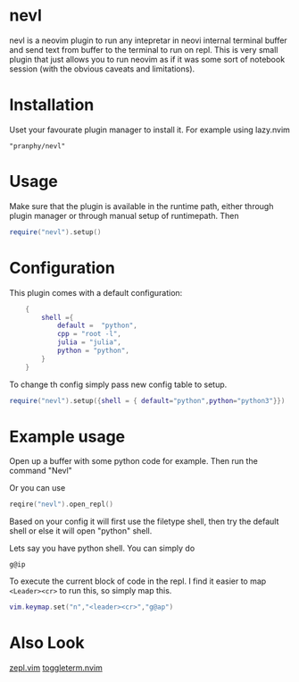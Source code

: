 # nevl
nevl is a neovim plugin to run any intepretar in neovi internal terminal buffer and send text from buffer to the terminal to run on repl. This is very small plugin that just allows you to run neovim as if it was some sort of notebook session (with the obvious caveats and limitations).


# Installation
Uset your favourate plugin manager to install it. For example using lazy.nvim

```
"pranphy/nevl"
```

# Usage
Make sure that the plugin is available in the runtime path, either through plugin manager or through manual setup of runtimepath. Then

```lua
require("nevl").setup()
```


# Configuration
This plugin comes with a default configuration:

```lua
    {
        shell ={
            default =  "python",
            cpp = "root -l",
            julia = "julia",
            python = "python",
        }
    }
```
To change th config simply pass new config table to setup.
```lua
require("nevl").setup({shell = { default="python",python="python3"}})
```

# Example usage

Open up a buffer with some python code for example. Then run the command "Nevl"

Or you can use
```lua
reqire("nevl").open_repl()
```

Based on your config it will first use the filetype shell, then try the default shell or else it will open "python" shell.


Lets say you have python shell. You can simply do
```
g@ip
```

To execute the current block of code in the repl. I find it easier to map `<Leader><cr>` to run this, so simply map this.

```lua
vim.keymap.set("n","<leader><cr>","g@ap")
```

# Also Look
[zepl.vim](https://github.com/axvr/zepl.vim)
[toggleterm.nvim](https://github.com/akinsho/toggleterm.nvim)

